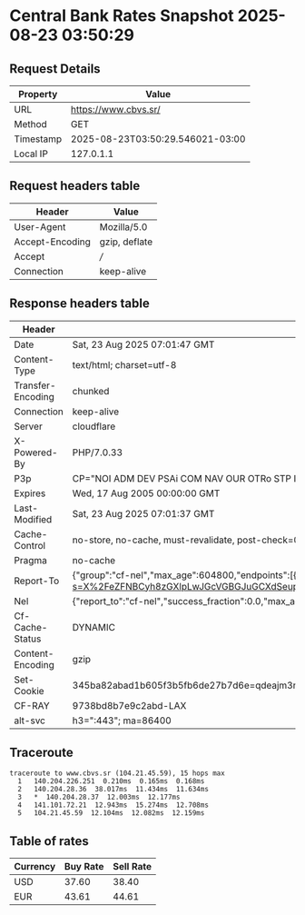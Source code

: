# Central Bank Rates Snapshot 2025-08-23 03:50:29
## Request Details

| Property | Value |
|----------|-------|
| URL | https://www.cbvs.sr/ |
| Method | GET |
| Timestamp | 2025-08-23T03:50:29.546021-03:00 |
| Local IP | 127.0.1.1 |
    
## Request headers table

| Header | Value |
|--------|-------|
| User-Agent | Mozilla/5.0 |
| Accept-Encoding | gzip, deflate |
| Accept | */* |
| Connection | keep-alive |

    
## Response headers table
| Header | Value |
|--------|-------|
| Date | Sat, 23 Aug 2025 07:01:47 GMT |
| Content-Type | text/html; charset=utf-8 |
| Transfer-Encoding | chunked |
| Connection | keep-alive |
| Server | cloudflare |
| X-Powered-By | PHP/7.0.33 |
| P3p | CP="NOI ADM DEV PSAi COM NAV OUR OTRo STP IND DEM" |
| Expires | Wed, 17 Aug 2005 00:00:00 GMT |
| Last-Modified | Sat, 23 Aug 2025 07:01:37 GMT |
| Cache-Control | no-store, no-cache, must-revalidate, post-check=0, pre-check=0 |
| Pragma | no-cache |
| Report-To | {"group":"cf-nel","max_age":604800,"endpoints":[{"url":"https://a.nel.cloudflare.com/report/v4?s=X%2FeZFNBCyh8zGXlpLwJGcVGBGJuGCXdSeupOlfmHSjiBoA72DBXMNutgCC3b%2BK23Nxfz6CXEim1EIoeB%2BYc7DzcOnHifJxvndsyV"}]} |
| Nel | {"report_to":"cf-nel","success_fraction":0.0,"max_age":604800} |
| Cf-Cache-Status | DYNAMIC |
| Content-Encoding | gzip |
| Set-Cookie | 345ba82abad1b605f3b5fb6de27b7d6e=qdeajm3npuftd48mtugaislml4; HttpOnly; Path=/ |
| CF-RAY | 9738bd8b7e9c2abd-LAX |
| alt-svc | h3=":443"; ma=86400 |

## Traceroute 

```
traceroute to www.cbvs.sr (104.21.45.59), 15 hops max
  1   140.204.226.251  0.210ms  0.165ms  0.168ms 
  2   140.204.28.36  38.017ms  11.434ms  11.634ms 
  3   *  140.204.28.37  12.003ms  12.177ms 
  4   141.101.72.21  12.943ms  15.274ms  12.708ms 
  5   104.21.45.59  12.104ms  12.082ms  12.159ms 

```

## Table of rates

| Currency | Buy Rate | Sell Rate |
|----------|----------|-----------|
| USD | 37.60 | 38.40 |
| EUR | 43.61 | 44.61 |
